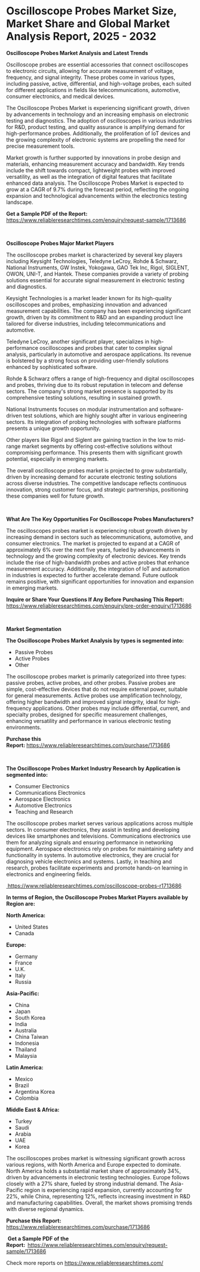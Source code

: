 <p><h1>Oscilloscope Probes Market Size, Market Share and Global Market Analysis Report, 2025 - 2032</h1></p><p><strong>Oscilloscope Probes Market Analysis and Latest Trends</strong></p>
<p><p>Oscilloscope probes are essential accessories that connect oscilloscopes to electronic circuits, allowing for accurate measurement of voltage, frequency, and signal integrity. These probes come in various types, including passive, active, differential, and high-voltage probes, each suited for different applications in fields like telecommunications, automotive, consumer electronics, and medical devices.</p><p>The Oscilloscope Probes Market is experiencing significant growth, driven by advancements in technology and an increasing emphasis on electronic testing and diagnostics. The adoption of oscilloscopes in various industries for R&D, product testing, and quality assurance is amplifying demand for high-performance probes. Additionally, the proliferation of IoT devices and the growing complexity of electronic systems are propelling the need for precise measurement tools.</p><p>Market growth is further supported by innovations in probe design and materials, enhancing measurement accuracy and bandwidth. Key trends include the shift towards compact, lightweight probes with improved versatility, as well as the integration of digital features that facilitate enhanced data analysis. The Oscilloscope Probes Market is expected to grow at a CAGR of 9.7% during the forecast period, reflecting the ongoing expansion and technological advancements within the electronics testing landscape.</p></p>
<p><strong>Get a Sample PDF of the Report:&nbsp;</strong> <a href="https://www.reliableresearchtimes.com/enquiry/request-sample/1713686?utm_campaign=2006&utm_medium=2&utm_source=Github&utm_content=ia&utm_term=06042025&utm_id=oscilloscope-probes">https://www.reliableresearchtimes.com/enquiry/request-sample/1713686</a></p>
<p>&nbsp;</p>
<p><strong>Oscilloscope Probes Major Market Players</strong></p>
<p><p>The oscilloscope probes market is characterized by several key players including Keysight Technologies, Teledyne LeCroy, Rohde & Schwarz, National Instruments, GW Instek, Yokogawa, GAO Tek Inc, Rigol, SIGLENT, OWON, UNI-T, and Hantek. These companies provide a variety of probing solutions essential for accurate signal measurement in electronic testing and diagnostics.</p><p>Keysight Technologies is a market leader known for its high-quality oscilloscopes and probes, emphasizing innovation and advanced measurement capabilities. The company has been experiencing significant growth, driven by its commitment to R&D and an expanding product line tailored for diverse industries, including telecommunications and automotive.</p><p>Teledyne LeCroy, another significant player, specializes in high-performance oscilloscopes and probes that cater to complex signal analysis, particularly in automotive and aerospace applications. Its revenue is bolstered by a strong focus on providing user-friendly solutions enhanced by sophisticated software.</p><p>Rohde & Schwarz offers a range of high-frequency and digital oscilloscopes and probes, thriving due to its robust reputation in telecom and defense sectors. The company's strong market presence is supported by its comprehensive testing solutions, resulting in sustained growth.</p><p>National Instruments focuses on modular instrumentation and software-driven test solutions, which are highly sought after in various engineering sectors. Its integration of probing technologies with software platforms presents a unique growth opportunity.</p><p>Other players like Rigol and Siglent are gaining traction in the low to mid-range market segments by offering cost-effective solutions without compromising performance. This presents them with significant growth potential, especially in emerging markets.</p><p>The overall oscilloscope probes market is projected to grow substantially, driven by increasing demand for accurate electronic testing solutions across diverse industries. The competitive landscape reflects continuous innovation, strong customer focus, and strategic partnerships, positioning these companies well for future growth.</p></p>
<p>&nbsp;</p>
<p><strong>What Are The Key Opportunities For Oscilloscope Probes Manufacturers?</strong></p>
<p><p>The oscilloscopes probes market is experiencing robust growth driven by increasing demand in sectors such as telecommunications, automotive, and consumer electronics. The market is projected to expand at a CAGR of approximately 6% over the next five years, fueled by advancements in technology and the growing complexity of electronic devices. Key trends include the rise of high-bandwidth probes and active probes that enhance measurement accuracy. Additionally, the integration of IoT and automation in industries is expected to further accelerate demand. Future outlook remains positive, with significant opportunities for innovation and expansion in emerging markets.</p></p>
<p><strong>Inquire or Share Your Questions If Any Before Purchasing This Report:</strong> <a href="https://www.reliableresearchtimes.com/enquiry/pre-order-enquiry/1713686?utm_campaign=2006&utm_medium=2&utm_source=Github&utm_content=ia&utm_term=06042025&utm_id=oscilloscope-probes">https://www.reliableresearchtimes.com/enquiry/pre-order-enquiry/1713686</a></p>
<p>&nbsp;</p>
<p><strong>Market Segmentation</strong></p>
<p><strong>The Oscilloscope Probes Market Analysis by types is segmented into:</strong></p>
<p><ul><li>Passive Probes</li><li>Active Probes</li><li>Other</li></ul></p>
<p><p>The oscilloscope probes market is primarily categorized into three types: passive probes, active probes, and other probes. Passive probes are simple, cost-effective devices that do not require external power, suitable for general measurements. Active probes use amplification technology, offering higher bandwidth and improved signal integrity, ideal for high-frequency applications. Other probes may include differential, current, and specialty probes, designed for specific measurement challenges, enhancing versatility and performance in various electronic testing environments.</p></p>
<p><strong>Purchase this Report:&nbsp;</strong><a href="https://www.reliableresearchtimes.com/purchase/1713686?utm_campaign=2006&utm_medium=2&utm_source=Github&utm_content=ia&utm_term=06042025&utm_id=oscilloscope-probes">https://www.reliableresearchtimes.com/purchase/1713686</a></p>
<p>&nbsp;</p>
<p><strong>The Oscilloscope Probes Market Industry Research by Application is segmented into:</strong></p>
<p><ul><li>Consumer Electronics</li><li>Communications Electronics</li><li>Aerospace Electronics</li><li>Automotive Electronics</li><li>Teaching and Research</li></ul></p>
<p><p>The oscilloscope probes market serves various applications across multiple sectors. In consumer electronics, they assist in testing and developing devices like smartphones and televisions. Communications electronics use them for analyzing signals and ensuring performance in networking equipment. Aerospace electronics rely on probes for maintaining safety and functionality in systems. In automotive electronics, they are crucial for diagnosing vehicle electronics and systems. Lastly, in teaching and research, probes facilitate experiments and promote hands-on learning in electronics and engineering fields.</p></p>
<p><a href="https://www.reliableresearchtimes.com/oscilloscope-probes-r1713686?utm_campaign=2006&utm_medium=2&utm_source=Github&utm_content=ia&utm_term=06042025&utm_id=oscilloscope-probes">&nbsp;https://www.reliableresearchtimes.com/oscilloscope-probes-r1713686</a></p>
<p><strong>In terms of Region, the Oscilloscope Probes Market Players available by Region are:</strong></p>
<p>
    <p> <strong> North America: </strong>
        <ul>
            <li>United States</li>
            <li>Canada</li>
        </ul>
        </p> 
    <p> <strong> Europe: </strong>
        <ul>
            <li>Germany</li>
            <li>France</li>
            <li>U.K.</li>
            <li>Italy</li>
            <li>Russia</li>
        </ul>
        </p> 
    <p> <strong> Asia-Pacific: </strong>
        <ul>
            <li>China</li>
            <li>Japan</li>
            <li>South Korea</li>
            <li>India</li>
            <li>Australia</li>
            <li>China Taiwan</li>
            <li>Indonesia</li>
            <li>Thailand</li>
            <li>Malaysia</li>
        </ul>
        </p> 
    <p> <strong> Latin America: </strong>
        <ul>
            <li>Mexico</li>
            <li>Brazil</li>
            <li>Argentina Korea</li>
            <li>Colombia</li>
        </ul>
        </p> 
    <p> <strong> Middle East & Africa: </strong>
        <ul>
            <li>Turkey</li>
            <li>Saudi</li>
            <li>Arabia</li>
            <li>UAE</li>
            <li>Korea</li>
        </ul>
    </p>
    </p>
<p><p>The oscilloscopes probes market is witnessing significant growth across various regions, with North America and Europe expected to dominate. North America holds a substantial market share of approximately 34%, driven by advancements in electronic testing technologies. Europe follows closely with a 27% share, fueled by strong industrial demand. The Asia-Pacific region is experiencing rapid expansion, currently accounting for 22%, while China, representing 12%, reflects increasing investment in R&D and manufacturing capabilities. Overall, the market shows promising trends with diverse regional dynamics.</p></p>
<p><strong>Purchase this Report: </strong><a href="https://www.reliableresearchtimes.com/purchase/1713686?utm_campaign=2006&utm_medium=2&utm_source=Github&utm_content=ia&utm_term=06042025&utm_id=oscilloscope-probes">https://www.reliableresearchtimes.com/purchase/1713686</a></p>
<p>&nbsp;<strong>Get a Sample PDF of the Report:&nbsp;&nbsp;</strong><a href="https://www.reliableresearchtimes.com/enquiry/request-sample/1713686?utm_campaign=2006&utm_medium=2&utm_source=Github&utm_content=ia&utm_term=06042025&utm_id=oscilloscope-probes">https://www.reliableresearchtimes.com/enquiry/request-sample/1713686</a></p>
<p><strong></strong></p>
<p>Check more reports on <a href="https://www.reliableresearchtimes.com/?utm_campaign=2006&utm_medium=2&utm_source=Github&utm_content=ia&utm_term=06042025&utm_id=oscilloscope-probes">https://www.reliableresearchtimes.com/</a></p>